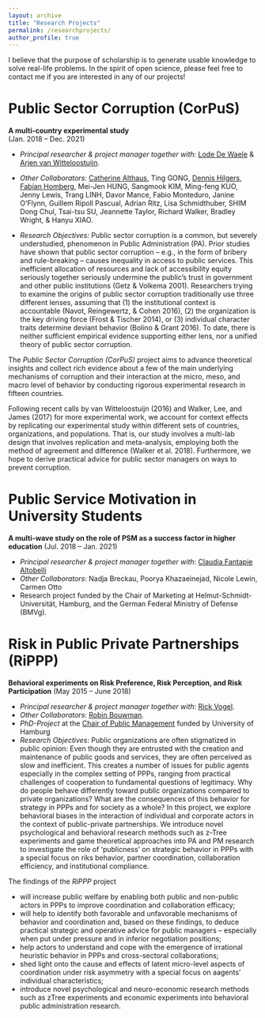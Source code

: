 ```yaml
---
layout: archive
title: "Research Projects"
permalink: /researchprojects/
author_profile: true
---
```


I believe that the purpose of scholarship is to generate usable knowledge to solve real-life problems. In the spirit of open science, please feel free to contact me if you are interested in any of our projects!



Public Sector Corruption (CorPuS)
=======

**A multi-country experimental study**      
(Jan. 2018 – Dec. 2021)

* *Principal researcher & project manager together with:*  	<a href="https://www.uantwerpen.be/en/staff/lode-dewaele/">Lode De Waele</a> & <a href="https://research.vu.nl/en/persons/a-van-witteloostuijn">Arjen van Witteloostuijn</a>.

* *Other Collaborators:* <a href="https://www.anzsog.edu.au/about/contact-directory/catherine-althaus">Catherine Althaus</a>, Ting GONG, <a href="https://www.jku.at/institut-fuer-public-und-nonprofit-management/ueber-uns/team/hilgers/">Dennis Hilgers</a>, <a href="http://impresaemanagement.luiss.it/docenti/cv/353465">Fabian Homberg</a>, Mei-Jen HUNG, Sangmook KIM, Ming-feng KUO, Jenny Lewis, Trang LINH, Davor Mance, Fabio Monteduro, Janine O’Flynn, Guillem Ripoll Pascual, Adrian Ritz, Lisa Schmidthuber, SHIM Dong Chul, Tsai-tsu SU, Jeannette Taylor, Richard Walker, Bradley Wright, & Hanyu XIAO.

* *Research Objectives:*
Public sector corruption is a common, but severely understudied, phenomenon in Public Administration (PA). Prior studies have shown that public sector corruption – e.g., in the form of bribery and rule-breaking – causes inequality in access to public services. This inefficient allocation of resources and lack of accessibility equity seriously together seriously undermine the public’s trust in government and other public institutions (Getz & Volkema 2001). Researchers trying to examine the origins of public sector corruption traditionally use three different lenses, assuming that (1) the institutional context is accountable (Navot, Reingewertz, & Cohen 2016), (2) the organization is the key driving force (Frost & Tischer 2014), or (3) individual character traits determine deviant behavior (Bolino & Grant 2016). To date, there is neither sufficient empirical evidence supporting either lens, nor a unified theory of public sector corruption.

The *Public Sector Corruption (CorPuS)* project aims to advance theoretical insights and collect rich evidence about a few of the main underlying mechanisms of corruption and their interaction at the micro, meso, and macro level of behavior by conducting rigorous experimental research in fifteen countries.

Following recent calls by van Witteloostuijn (2016) and Walker, Lee, and James (2017) for more experimental work, we account for context effects by replicating our experimental study within different sets of countries, organizations, and populations. That is, our study involves a multi-lab design that involves replication and meta-analysis, employing both the method of agreement and difference (Walker et al. 2018). Furthermore, we hope to derive practical advice for public sector managers on ways to prevent corruption.





Public Service Motivation in University Students
=======

**A multi-wave study on the role of PSM as a success factor in higher education**
(Jul. 2018 – Jan. 2021)

* *Principal researcher & project manager together with*: <a href="https://www.hsu-hh.de/marketing/team#details-0-0">Claudia Fantapie Altobelli</a>
* *Other Collaborators*: Nadja Breckau, Poorya Khazaeinejad, Nicole Lewin, Carmen Otto
* Research project funded by the Chair of Marketing at Helmut-Schmidt-Universität, Hamburg, and the German Federal Ministry of Defense (BMVg).





Risk in Public Private Partnerships (RiPPP)
=======

**Behavioral experiments on Risk Preference, Risk Perception, and Risk Participation**
(May 2015 – June 2018)


* *Principal researcher & project manager together with*: [Rick Vogel](https://www.wiso.uni-hamburg.de/en/fachbereich-sozoek/professuren/vogel-rick/team/vogel-rick.html).
* *Other Collaborators*: [Robin Bouwman](https://www.uu.nl/staff/RBBouwman/Profile).
* *PhD-Project* at the [Chair of Public Management](https://www.wiso.uni-hamburg.de/en/fachbereich-sozoek/professuren/vogel-rick/forschung/forschungsprojekte/rippp.html) funded by University of Hamburg
* *Research Objectives*:
Public organizations are often stigmatized in public opinion: Even though they are entrusted with the creation and maintenance of public goods and services, they are often perceived as slow and inefficient. This creates a number of issues for public agents especially in the complex setting of PPPs, ranging from practical challenges of cooperation to fundamental questions of legitimacy.
Why do people behave differently toward public organizations compared to private organizations? What are the consequences of this behavior for strategy in PPPs and for society as a whole?
In this project, we explore behavioral biases in the interaction of individual and corporate actors in the context of public-private partnerships. We introduce novel psychological and behavioral research methods such as z-Tree experiments and game theoretical approaches into PA and PM research to investigate the role of ‘publicness’ on strategic behavior in PPPs with a special focus on riks behavior, partner coordination, collaboration efficiency, and institutional compliance.

The findings of the *RiPPP* project

* will increase public welfare by enabling both public and non-public actors in PPPs to improve coordination and collaboration efficacy;
* will help to identify both favorable and unfavorable mechanisms of behavior and coordination and, based on these findings, to deduce practical strategic and operative advice for public managers – especially when put under pressure and in inferior negotiation positions;
* help actors to understand and cope with the emergence of irrational heuristic behavior in PPPs and cross-sectoral collaborations;
* shed light onto the cause and effects of latent micro-level aspects of coordination under risk asymmetry with a special focus on aagents’ individual characteristics;
* introduce novel psychological and neuro-economic research methods such as zTree experiments and economic experiments into behavioral public administration research.
